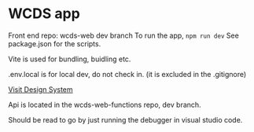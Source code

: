 # WCDS app

Front end
repo: wcds-web dev branch
To run the app, `npm run dev`
See package.json for the scripts.

Vite is used for bundling, buidling etc.

.env.local is for local dev, do not check in. (it is excluded in the .gitignore)

[Visit Design System](https://ui-components.alberta.ca)

Api is located in the wcds-web-functions repo, dev branch.

Should be read to go by just running the debugger in visual studio code.
